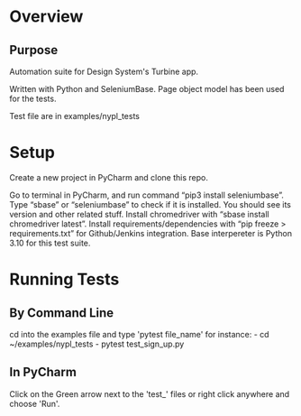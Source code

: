 # Overview

## Purpose

Automation suite for Design System's Turbine app.

Written with Python and SeleniumBase. Page object model has been used for the tests.

Test file are in examples/nypl_tests


# Setup

Create a new project in PyCharm and clone this repo.

Go to terminal in PyCharm, and run command “pip3 install seleniumbase”.
Type “sbase” or “seleniumbase” to check if it is installed. You should see its version and other related stuff.
Install chromedriver with “sbase install chromedriver latest”.
Install requirements/dependencies with “pip freeze > requirements.txt” for Github/Jenkins integration.
Base interpereter is Python 3.10 for this test suite.

# Running Tests
 ## By Command Line
 
 cd into the examples file and type 'pytest file_name'
 for instance: - cd ~/examples/nypl_tests 
               - pytest test_sign_up.py
               
 ## In PyCharm
 
 Click on the Green arrow next to the 'test_' files or right click anywhere and choose 'Run'.








